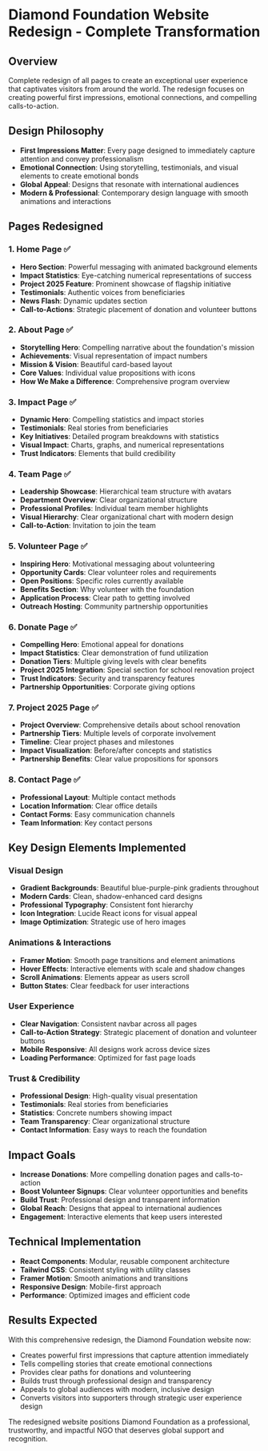 
# Diamond Foundation Website Redesign - Complete Transformation

## Overview
Complete redesign of all pages to create an exceptional user experience that captivates visitors from around the world. The redesign focuses on creating powerful first impressions, emotional connections, and compelling calls-to-action.

## Design Philosophy
- **First Impressions Matter**: Every page designed to immediately capture attention and convey professionalism
- **Emotional Connection**: Using storytelling, testimonials, and visual elements to create emotional bonds
- **Global Appeal**: Designs that resonate with international audiences
- **Modern & Professional**: Contemporary design language with smooth animations and interactions

## Pages Redesigned

### 1. Home Page ✅
- **Hero Section**: Powerful messaging with animated background elements
- **Impact Statistics**: Eye-catching numerical representations of success
- **Project 2025 Feature**: Prominent showcase of flagship initiative
- **Testimonials**: Authentic voices from beneficiaries
- **News Flash**: Dynamic updates section
- **Call-to-Actions**: Strategic placement of donation and volunteer buttons

### 2. About Page ✅
- **Storytelling Hero**: Compelling narrative about the foundation's mission
- **Achievements**: Visual representation of impact numbers
- **Mission & Vision**: Beautiful card-based layout
- **Core Values**: Individual value propositions with icons
- **How We Make a Difference**: Comprehensive program overview

### 3. Impact Page ✅
- **Dynamic Hero**: Compelling statistics and impact stories
- **Testimonials**: Real stories from beneficiaries
- **Key Initiatives**: Detailed program breakdowns with statistics
- **Visual Impact**: Charts, graphs, and numerical representations
- **Trust Indicators**: Elements that build credibility

### 4. Team Page ✅
- **Leadership Showcase**: Hierarchical team structure with avatars
- **Department Overview**: Clear organizational structure
- **Professional Profiles**: Individual team member highlights
- **Visual Hierarchy**: Clear organizational chart with modern design
- **Call-to-Action**: Invitation to join the team

### 5. Volunteer Page ✅
- **Inspiring Hero**: Motivational messaging about volunteering
- **Opportunity Cards**: Clear volunteer roles and requirements
- **Open Positions**: Specific roles currently available
- **Benefits Section**: Why volunteer with the foundation
- **Application Process**: Clear path to getting involved
- **Outreach Hosting**: Community partnership opportunities

### 6. Donate Page ✅
- **Compelling Hero**: Emotional appeal for donations
- **Impact Statistics**: Clear demonstration of fund utilization
- **Donation Tiers**: Multiple giving levels with clear benefits
- **Project 2025 Integration**: Special section for school renovation project
- **Trust Indicators**: Security and transparency features
- **Partnership Opportunities**: Corporate giving options

### 7. Project 2025 Page ✅
- **Project Overview**: Comprehensive details about school renovation
- **Partnership Tiers**: Multiple levels of corporate involvement
- **Timeline**: Clear project phases and milestones
- **Impact Visualization**: Before/after concepts and statistics
- **Partnership Benefits**: Clear value propositions for sponsors

### 8. Contact Page ✅
- **Professional Layout**: Multiple contact methods
- **Location Information**: Clear office details
- **Contact Forms**: Easy communication channels
- **Team Information**: Key contact persons

## Key Design Elements Implemented

### Visual Design
- **Gradient Backgrounds**: Beautiful blue-purple-pink gradients throughout
- **Modern Cards**: Clean, shadow-enhanced card designs
- **Professional Typography**: Consistent font hierarchy
- **Icon Integration**: Lucide React icons for visual appeal
- **Image Optimization**: Strategic use of hero images

### Animations & Interactions
- **Framer Motion**: Smooth page transitions and element animations
- **Hover Effects**: Interactive elements with scale and shadow changes
- **Scroll Animations**: Elements appear as users scroll
- **Button States**: Clear feedback for user interactions

### User Experience
- **Clear Navigation**: Consistent navbar across all pages
- **Call-to-Action Strategy**: Strategic placement of donation and volunteer buttons
- **Mobile Responsive**: All designs work across device sizes
- **Loading Performance**: Optimized for fast page loads

### Trust & Credibility
- **Professional Design**: High-quality visual presentation
- **Testimonials**: Real stories from beneficiaries
- **Statistics**: Concrete numbers showing impact
- **Team Transparency**: Clear organizational structure
- **Contact Information**: Easy ways to reach the foundation

## Impact Goals
- **Increase Donations**: More compelling donation pages and calls-to-action
- **Boost Volunteer Signups**: Clear volunteer opportunities and benefits
- **Build Trust**: Professional design and transparent information
- **Global Reach**: Designs that appeal to international audiences
- **Engagement**: Interactive elements that keep users interested

## Technical Implementation
- **React Components**: Modular, reusable component architecture
- **Tailwind CSS**: Consistent styling with utility classes
- **Framer Motion**: Smooth animations and transitions
- **Responsive Design**: Mobile-first approach
- **Performance**: Optimized images and efficient code

## Results Expected
With this comprehensive redesign, the Diamond Foundation website now:
- Creates powerful first impressions that capture attention immediately
- Tells compelling stories that create emotional connections
- Provides clear paths for donations and volunteering
- Builds trust through professional design and transparency
- Appeals to global audiences with modern, inclusive design
- Converts visitors into supporters through strategic user experience design

The redesigned website positions Diamond Foundation as a professional, trustworthy, and impactful NGO that deserves global support and recognition.
